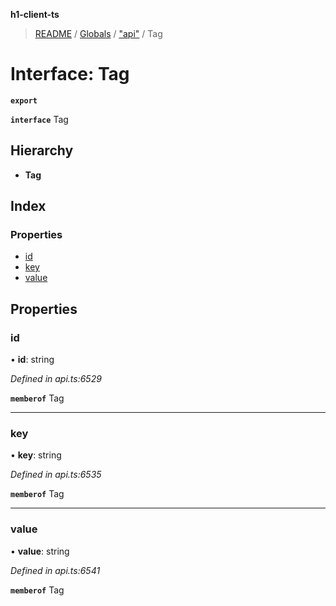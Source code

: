 **h1-client-ts**

> [README](../README.md) / [Globals](../globals.md) / ["api"](../modules/_api_.md) / Tag

# Interface: Tag

**`export`** 

**`interface`** Tag

## Hierarchy

* **Tag**

## Index

### Properties

* [id](_api_.tag.md#id)
* [key](_api_.tag.md#key)
* [value](_api_.tag.md#value)

## Properties

### id

•  **id**: string

*Defined in api.ts:6529*

**`memberof`** Tag

___

### key

•  **key**: string

*Defined in api.ts:6535*

**`memberof`** Tag

___

### value

•  **value**: string

*Defined in api.ts:6541*

**`memberof`** Tag
